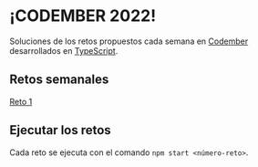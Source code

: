 # ¡CODEMBER 2022!
Soluciones de los retos propuestos cada semana en [Codember](https://codember.dev) desarrollados en [TypeScript](https://www.typescriptlang.org/).

## Retos semanales
[Reto 1](./RETO-1)

## Ejecutar los retos
Cada reto se ejecuta con el comando `npm start <número-reto>`.

